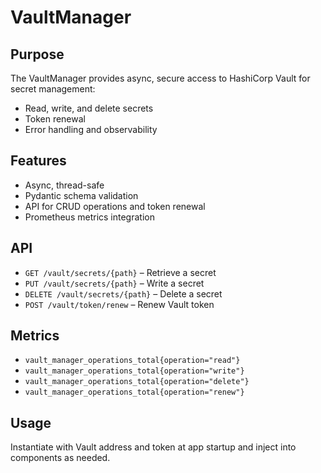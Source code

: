 # VaultManager

## Purpose

The VaultManager provides async, secure access to HashiCorp Vault for secret management:

- Read, write, and delete secrets
- Token renewal
- Error handling and observability

## Features

- Async, thread-safe
- Pydantic schema validation
- API for CRUD operations and token renewal
- Prometheus metrics integration

## API

- `GET /vault/secrets/{path}` – Retrieve a secret
- `PUT /vault/secrets/{path}` – Write a secret
- `DELETE /vault/secrets/{path}` – Delete a secret
- `POST /vault/token/renew` – Renew Vault token

## Metrics

- `vault_manager_operations_total{operation="read"}`
- `vault_manager_operations_total{operation="write"}`
- `vault_manager_operations_total{operation="delete"}`
- `vault_manager_operations_total{operation="renew"}`

## Usage

Instantiate with Vault address and token at app startup and inject into components as needed.
